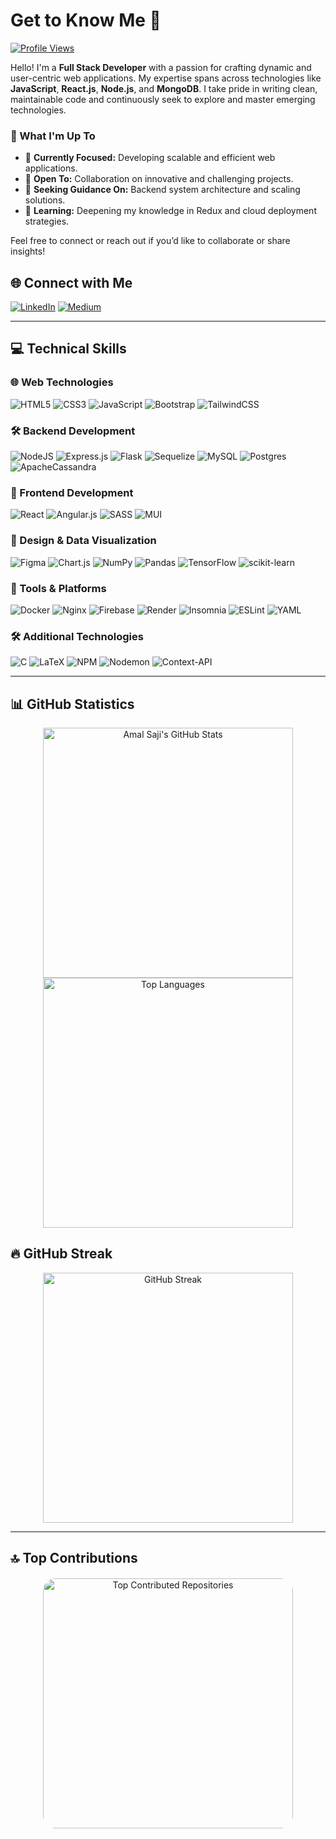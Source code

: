 # Get to Know Me 👋

[![Profile Views](https://visitcount.itsvg.in/api?id=amalsaj&icon=0&color=0)](https://visitcount.itsvg.in)

Hello! I'm a **Full Stack Developer** with a passion for crafting dynamic and user-centric web applications. My expertise spans across technologies like **JavaScript**, **React.js**, **Node.js**, and **MongoDB**. I take pride in writing clean, maintainable code and continuously seek to explore and master emerging technologies.

### 🚀 What I'm Up To
- 🔭 **Currently Focused:** Developing scalable and efficient web applications.
- 👯 **Open To:** Collaboration on innovative and challenging projects.
- 🤝 **Seeking Guidance On:** Backend system architecture and scaling solutions.
- 🌱 **Learning:** Deepening my knowledge in Redux and cloud deployment strategies.

Feel free to connect or reach out if you’d like to collaborate or share insights!

## 🌐 Connect with Me

[![LinkedIn](https://img.shields.io/badge/LinkedIn-%230077B5.svg?logo=linkedin&logoColor=white)](https://linkedin.com/in/amal-saji-13050318b) 
[![Medium](https://img.shields.io/badge/Medium-12100E?logo=medium&logoColor=white)](https://medium.com/@amalsaji218)

---

## 💻 Technical Skills

### 🌐 Web Technologies
![HTML5](https://img.shields.io/badge/html5-%23E34F26.svg?style=plastic&logo=html5&logoColor=white) 
![CSS3](https://img.shields.io/badge/css3-%231572B6.svg?style=plastic&logo=css3&logoColor=white) 
![JavaScript](https://img.shields.io/badge/javascript-%23323330.svg?style=plastic&logo=javascript&logoColor=%23F7DF1E) 
![Bootstrap](https://img.shields.io/badge/bootstrap-%238511FA.svg?style=plastic&logo=bootstrap&logoColor=white) 
![TailwindCSS](https://img.shields.io/badge/tailwindcss-%2338B2AC.svg?style=plastic&logo=tailwind-css&logoColor=white) 

### 🛠️ Backend Development
![NodeJS](https://img.shields.io/badge/node.js-6DA55F?style=plastic&logo=node.js&logoColor=white) 
![Express.js](https://img.shields.io/badge/express.js-%23404d59.svg?style=plastic&logo=express&logoColor=%2361DAFB) 
![Flask](https://img.shields.io/badge/flask-%23000.svg?style=plastic&logo=flask&logoColor=white) 
![Sequelize](https://img.shields.io/badge/Sequelize-52B0E7?style=plastic&logo=Sequelize&logoColor=white) 
![MySQL](https://img.shields.io/badge/mysql-4479A1.svg?style=plastic&logo=mysql&logoColor=white) 
![Postgres](https://img.shields.io/badge/postgres-%23316192.svg?style=plastic&logo=postgresql&logoColor=white) 
![ApacheCassandra](https://img.shields.io/badge/cassandra-%231287B1.svg?style=plastic&logo=apache-cassandra&logoColor=white) 

### 📱 Frontend Development
![React](https://img.shields.io/badge/react-%2320232a.svg?style=plastic&logo=react&logoColor=%2361DAFB) 
![Angular.js](https://img.shields.io/badge/angular.js-%23E23237.svg?style=plastic&logo=angularjs&logoColor=white) 
![SASS](https://img.shields.io/badge/SASS-hotpink.svg?style=plastic&logo=SASS&logoColor=white) 
![MUI](https://img.shields.io/badge/MUI-%230081CB.svg?style=plastic&logo=mui&logoColor=white) 

### 🌟 Design & Data Visualization
![Figma](https://img.shields.io/badge/figma-%23F24E1E.svg?style=plastic&logo=figma&logoColor=white) 
![Chart.js](https://img.shields.io/badge/chart.js-F5788D.svg?style=plastic&logo=chart.js&logoColor=white) 
![NumPy](https://img.shields.io/badge/numpy-%23013243.svg?style=plastic&logo=numpy&logoColor=white) 
![Pandas](https://img.shields.io/badge/pandas-%23150458.svg?style=plastic&logo=pandas&logoColor=white) 
![TensorFlow](https://img.shields.io/badge/TensorFlow-%23FF6F00.svg?style=plastic&logo=TensorFlow&logoColor=white) 
![scikit-learn](https://img.shields.io/badge/scikit--learn-%23F7931E.svg?style=plastic&logo=scikit-learn&logoColor=white) 

### 🔧 Tools & Platforms
![Docker](https://img.shields.io/badge/docker-%230db7ed.svg?style=plastic&logo=docker&logoColor=white) 
![Nginx](https://img.shields.io/badge/nginx-%23009639.svg?style=plastic&logo=nginx&logoColor=white) 
![Firebase](https://img.shields.io/badge/firebase-%23039BE5.svg?style=plastic&logo=firebase) 
![Render](https://img.shields.io/badge/Render-%46E3B7.svg?style=plastic&logo=render&logoColor=white) 
![Insomnia](https://img.shields.io/badge/Insomnia-black?style=plastic&logo=insomnia&logoColor=5849BE) 
![ESLint](https://img.shields.io/badge/ESLint-4B3263?style=plastic&logo=eslint&logoColor=white) 
![YAML](https://img.shields.io/badge/yaml-%23ffffff.svg?style=plastic&logo=yaml&logoColor=151515) 

### 🛠️ Additional Technologies
![C](https://img.shields.io/badge/c-%2300599C.svg?style=plastic&logo=c&logoColor=white) 
![LaTeX](https://img.shields.io/badge/latex-%23008080.svg?style=plastic&logo=latex&logoColor=white) 
![NPM](https://img.shields.io/badge/NPM-%23CB3837.svg?style=plastic&logo=npm&logoColor=white) 
![Nodemon](https://img.shields.io/badge/NODEMON-%23323330.svg?style=plastic&logo=nodemon&logoColor=%BBDEAD) 
![Context-API](https://img.shields.io/badge/Context--Api-000000?style=plastic&logo=react) 

---

## 📊 GitHub Statistics
<p align="center">
  <img src="https://github-readme-stats.vercel.app/api?username=amalsaj&theme=gotham&hide_border=false&include_all_commits=true&count_private=true" alt="Amal Saji's GitHub Stats" width="400px" />
<img src="https://github-readme-stats.vercel.app/api/top-langs/?username=amalsaj&theme=gotham&hide_border=false&include_all_commits=true&count_private=true&layout=compact" alt="Top Languages"width="400px" />
</p>

## 🔥 GitHub Streak
<p align="center">
  <img src="https://github-readme-streak-stats.herokuapp.com/?user=amalsaj&theme=gotham&hide_border=false" alt="GitHub Streak" width="400px" />
</p>


---

## 🔝 Top Contributions

<div align="center" style="margin: 20px 0;">
  <img src="https://github-contributor-stats.vercel.app/api?username=amalsaj&limit=5&theme=vue-dark&combine_all_yearly_contributions=true" alt="Top Contributed Repositories" style="width:400px; border-radius: 20px;" />
</div>
